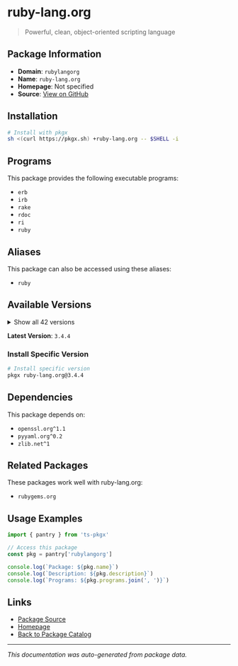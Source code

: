 # ruby-lang.org

> Powerful, clean, object-oriented scripting language

## Package Information

- **Domain**: `rubylangorg`
- **Name**: `ruby-lang.org`
- **Homepage**: Not specified
- **Source**: [View on GitHub](https://github.com/pkgxdev/pantry/tree/main/projects/ruby-lang.org/package.yml)

## Installation

```bash
# Install with pkgx
sh <(curl https://pkgx.sh) +ruby-lang.org -- $SHELL -i
```

## Programs

This package provides the following executable programs:

- `erb`
- `irb`
- `rake`
- `rdoc`
- `ri`
- `ruby`

## Aliases

This package can also be accessed using these aliases:

- `ruby`

## Available Versions

<details>
<summary>Show all 42 versions</summary>

- `3.4.4`, `3.4.3`, `3.4.2`, `3.4.1`, `3.3.8`
- `3.3.7`, `3.3.6`, `3.3.5`, `3.3.4`, `3.3.3`
- `3.3.2`, `3.3.1`, `3.3.0`, `3.2.8`, `3.2.7`
- `3.2.6`, `3.2.5`, `3.2.4`, `3.2.3`, `3.2.2`
- `3.2.1`, `3.2.0`, `3.1.7`, `3.1.6`, `3.1.5`
- `3.1.4`, `3.1.3`, `3.1.2`, `3.1.1`, `3.1.0`
- `3.0.7`, `3.0.6`, `3.0.5`, `3.0.4`, `3.0.3`
- `3.0.2`, `3.0.1`, `3.0.0`, `2.7.8`, `2.7.6`
- `2.6.10`, `2.5.9`

</details>

**Latest Version**: `3.4.4`

### Install Specific Version

```bash
# Install specific version
pkgx ruby-lang.org@3.4.4
```

## Dependencies

This package depends on:

- `openssl.org^1.1`
- `pyyaml.org^0.2`
- `zlib.net^1`

## Related Packages

These packages work well with ruby-lang.org:

- `rubygems.org`

## Usage Examples

```typescript
import { pantry } from 'ts-pkgx'

// Access this package
const pkg = pantry['rubylangorg']

console.log(`Package: ${pkg.name}`)
console.log(`Description: ${pkg.description}`)
console.log(`Programs: ${pkg.programs.join(', ')}`)
```

## Links

- [Package Source](https://github.com/pkgxdev/pantry/tree/main/projects/ruby-lang.org/package.yml)
- [Homepage](#)
- [Back to Package Catalog](../package-catalog.md)

---

*This documentation was auto-generated from package data.*
